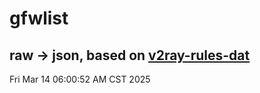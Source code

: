 # gfwlist
## raw -> json, based on [v2ray-rules-dat](https://github.com/Loyalsoldier/v2ray-rules-dat)
Fri Mar 14 06:00:52 AM CST 2025

